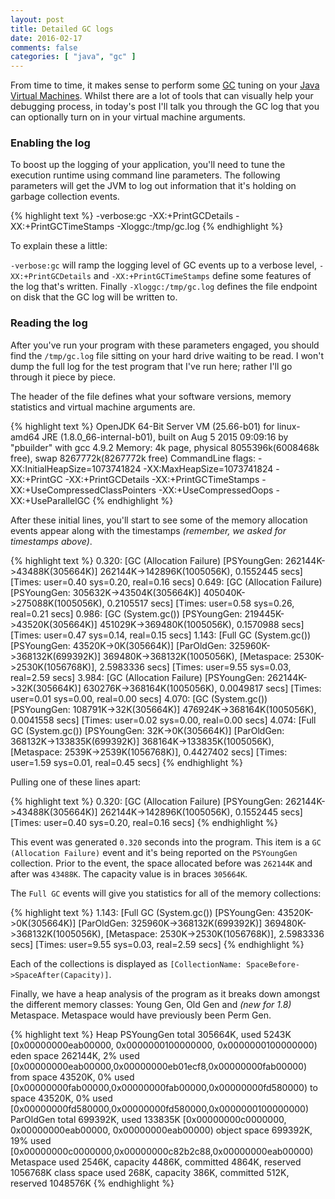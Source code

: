 ```yaml
---
layout: post
title: Detailed GC logs
date: 2016-02-17
comments: false
categories: [ "java", "gc" ]
---
```


From time to time, it makes sense to perform some [GC](http://www.oracle.com/webfolder/technetwork/tutorials/obe/java/gc01/index.html) tuning on your [Java Virtual Machines](https://en.wikipedia.org/wiki/Java_virtual_machine). Whilst there are a lot of tools that can visually help your debugging process, in today's post I'll talk you through the GC log that you can optionally turn on in your virtual machine arguments.

### Enabling the log

To boost up the logging of your application, you'll need to tune the execution runtime using command line parameters. The following parameters will get the JVM to log out information that it's holding on garbage collection events.

{% highlight text %}
-verbose:gc -XX:+PrintGCDetails -XX:+PrintGCTimeStamps -Xloggc:/tmp/gc.log
{% endhighlight %}

To explain these a little:

`-verbose:gc` will ramp the logging level of GC events up to a verbose level, `-XX:+PrintGCDetails` and `-XX:+PrintGCTimeStamps` define some features of the log that's written. Finally `-Xloggc:/tmp/gc.log` defines the file endpoint on disk that the GC log will be written to.

### Reading the log

After you've run your program with these parameters engaged, you should find the `/tmp/gc.log` file sitting on your hard drive waiting to be read. I won't dump the full log for the test program that I've run here; rather I'll go through it piece by piece.

The header of the file defines what your software versions, memory statistics and virtual machine arguments are. 

{% highlight text %}
OpenJDK 64-Bit Server VM (25.66-b01) for linux-amd64 JRE (1.8.0_66-internal-b01), built on Aug  5 2015 09:09:16 by "pbuilder" with gcc 4.9.2
Memory: 4k page, physical 8055396k(6008468k free), swap 8267772k(8267772k free)
CommandLine flags: -XX:InitialHeapSize=1073741824 -XX:MaxHeapSize=1073741824 -XX:+PrintGC -XX:+PrintGCDetails -XX:+PrintGCTimeStamps -XX:+UseCompressedClassPointers -XX:+UseCompressedOops -XX:+UseParallelGC 
{% endhighlight %}

After these initial lines, you'll start to see some of the memory allocation events appear along with the timestamps *(remember, we asked for timestamps above)*.

{% highlight text %}
0.320: [GC (Allocation Failure) [PSYoungGen: 262144K->43488K(305664K)] 262144K->142896K(1005056K), 0.1552445 secs] [Times: user=0.40 sys=0.20, real=0.16 secs] 
0.649: [GC (Allocation Failure) [PSYoungGen: 305632K->43504K(305664K)] 405040K->275088K(1005056K), 0.2105517 secs] [Times: user=0.58 sys=0.26, real=0.21 secs] 
0.986: [GC (System.gc()) [PSYoungGen: 219445K->43520K(305664K)] 451029K->369480K(1005056K), 0.1570988 secs] [Times: user=0.47 sys=0.14, real=0.15 secs] 
1.143: [Full GC (System.gc()) [PSYoungGen: 43520K->0K(305664K)] [ParOldGen: 325960K->368132K(699392K)] 369480K->368132K(1005056K), [Metaspace: 2530K->2530K(1056768K)], 2.5983336 secs] [Times: user=9.55 sys=0.03, real=2.59 secs] 
3.984: [GC (Allocation Failure) [PSYoungGen: 262144K->32K(305664K)] 630276K->368164K(1005056K), 0.0049817 secs] [Times: user=0.01 sys=0.00, real=0.00 secs] 
4.070: [GC (System.gc()) [PSYoungGen: 108791K->32K(305664K)] 476924K->368164K(1005056K), 0.0041558 secs] [Times: user=0.02 sys=0.00, real=0.00 secs] 
4.074: [Full GC (System.gc()) [PSYoungGen: 32K->0K(305664K)] [ParOldGen: 368132K->133835K(699392K)] 368164K->133835K(1005056K), [Metaspace: 2539K->2539K(1056768K)], 0.4427402 secs] [Times: user=1.59 sys=0.01, real=0.45 secs] 
{% endhighlight %}

Pulling one of these lines apart:

{% highlight text %}
0.320: [GC (Allocation Failure) [PSYoungGen: 262144K->43488K(305664K)] 262144K->142896K(1005056K), 0.1552445 secs] [Times: user=0.40 sys=0.20, real=0.16 secs] 
{% endhighlight %}

This event was generated `0.320` seconds into the program. This item is a `GC (Allocation Failure)` event and it's being reported on the `PSYoungGen` collection. Prior to the event, the space allocated before was `262144K` and after was `43488K`. The capacity value is in braces `305664K`.

The `Full GC` events will give you statistics for all of the memory collections:

{% highlight text %}
1.143: [Full GC (System.gc()) [PSYoungGen: 43520K->0K(305664K)] [ParOldGen: 325960K->368132K(699392K)] 369480K->368132K(1005056K), [Metaspace: 2530K->2530K(1056768K)], 2.5983336 secs] [Times: user=9.55 sys=0.03, real=2.59 secs] 
{% endhighlight %}

Each of the collections is displayed as `[CollectionName: SpaceBefore->SpaceAfter(Capacity)]`. 

Finally, we have a heap analysis of the program as it breaks down amongst the different memory classes: Young Gen, Old Gen and *(new for 1.8)* Metaspace. Metaspace would have previously been Perm Gen.

{% highlight text %}
Heap
 PSYoungGen      total 305664K, used 5243K [0x00000000eab00000, 0x0000000100000000, 0x0000000100000000)
  eden space 262144K, 2% used [0x00000000eab00000,0x00000000eb01ecf8,0x00000000fab00000)
  from space 43520K, 0% used [0x00000000fab00000,0x00000000fab00000,0x00000000fd580000)
  to   space 43520K, 0% used [0x00000000fd580000,0x00000000fd580000,0x0000000100000000)
 ParOldGen       total 699392K, used 133835K [0x00000000c0000000, 0x00000000eab00000, 0x00000000eab00000)
  object space 699392K, 19% used [0x00000000c0000000,0x00000000c82b2c88,0x00000000eab00000)
 Metaspace       used 2546K, capacity 4486K, committed 4864K, reserved 1056768K
  class space    used 268K, capacity 386K, committed 512K, reserved 1048576K
{% endhighlight %}

